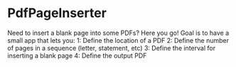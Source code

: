 # PdfPageInserter
Need to insert a blank page into some PDFs? Here you go!
Goal is to have a small app that lets you:
1: Define the location of a PDF
2: Define the number of pages in a sequence (letter, statement, etc)
3: Define the interval for inserting a blank page
4: Define the output PDF
